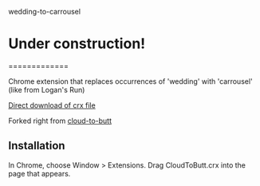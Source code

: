 wedding-to-carrousel
# Under construction!
=============

Chrome extension that replaces occurrences of 'wedding' with 'carrousel' (like from Logan's Run)

[Direct download of crx file](https://github.com/panicsteve/cloud-to-butt/blob/master/WeddingToCarrousel.crx?raw=true)

Forked right from [cloud-to-butt](https://github.com/panicsteve/cloud-to-butt)

Installation
------------

In Chrome, choose Window > Extensions.  Drag CloudToButt.crx into the page that appears.

